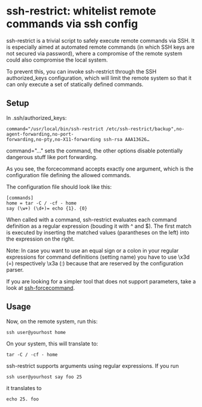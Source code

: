 # ssh-restrict: whitelist remote commands via ssh config 

ssh-restrict is a trivial script to safely execute remote commands via
SSH.  It is especially aimed at automated remote commands (in which SSH keys
are not secured via password), where a compromise of the remote system could
also compromise the local system.

To prevent this, you can invoke ssh-restrict through the SSH
authorized\_keys configuration, which will limit the remote system so that it can only execute a
set of statically defined commands. 

## Setup

In .ssh/authorized\_keys:

    command="/usr/local/bin/ssh-restrict /etc/ssh-restrict/backup",no-agent-forwarding,no-port-
    forwarding,no-pty,no-X11-forwarding ssh-rsa AAA13626…

command="..." sets the command, the other options disable potentially
dangerous stuff like port forwarding.

As you see, the forcecommand accepts exactly one argument, which is the configuration file
defining the allowed commands. 

The configuration file should look like this:

    [commands]
    home = tar -C / -cf - home
    say (\w+) (\d+)= echo {1}. {0}
    
When called with a command, ssh-restrict evaluates each command definition as a regular expression (bouding it with ^ and $). The first match is executed by inserting the matched values (parantheses on the left) into the expression on the right.

Note: In case you want to use an equal sign or a colon in your regular expressions for command definitions (setting name) you have to use \x3d (=) respectively \x3a (:) because that are reserved by the configuration parser.

If you are looking for a simpler tool that does not support parameters, take a look at [ssh-forcecommand](https://github.com/derf/ssh-forcecommand).

## Usage

Now, on the remote system, run this:

    ssh user@yourhost home

On your system, this will translate to:

    tar -C / -cf - home
    
ssh-restrict supports arguments using regular expressions. If you run

    ssh user@yourhost say foo 25
    
it translates to

    echo 25. foo

